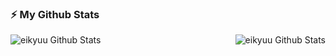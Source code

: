 ### :zap: My Github Stats</summary>

  <img align="left" alt="eikyuu Github Stats" src="https://github-readme-stats.vercel.app/api?username=eikyuu&show_icons=true&hide_border=true" />
  <img align="right" alt="eikyuu Github Stats" src="https://github-readme-stats.vercel.app/api/top-langs/?username=eikyuu" />
